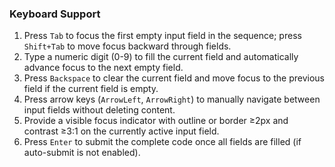 ### Keyboard Support

1. Press `Tab` to focus the first empty input field in the sequence; press `Shift+Tab` to move focus backward through fields.
2. Type a numeric digit (0-9) to fill the current field and automatically advance focus to the next empty field.
3. Press `Backspace` to clear the current field and move focus to the previous field if the current field is empty.
4. Press arrow keys (`ArrowLeft`, `ArrowRight`) to manually navigate between input fields without deleting content.
5. Provide a visible focus indicator with outline or border ≥2px and contrast ≥3:1 on the currently active input field.
6. Press `Enter` to submit the complete code once all fields are filled (if auto-submit is not enabled).